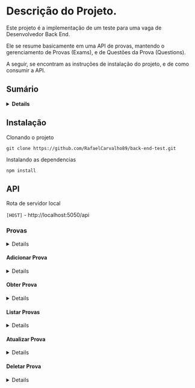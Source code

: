 # Descrição do Projeto.

<p>Este projeto é a implementação de um teste para uma vaga de Desenvolvedor Back End.</p>

<p>Ele se resume basicamente em uma API de provas, mantendo o gerenciamento de Provas (Exams), e de Questões da Prova (Questions).</p>

<p>A seguir, se encontram as instruções de instalação do projeto, e de como consumir a API.</p>


## Sumário
<details>

<summary><strong>Details</strong></summary>

* [Instalação](#instalacao)
* [API](#api)
  * [Provas](#provas)
    * [Adicionar Prova - [POST]](#adicionar-prova)
    * [Obter Prova - [GET]](#obter-prova)
    * [Listar Provas - [GET]](#listar-provas)
    * [Atualizar Prova - [UPDATE]](#atualizar-prova)
    * [Deletar Prova - [DELETE]](#deletar-prova)

</details>


## Instalação

<p>Clonando o projeto</p>

```console
git clone https://github.com/RafaelCarvalho89/back-end-test.git
```

<p>Instalando as dependencias</p>

```console
npm install
```


## API

Rota de servidor local

`[HOST]` - http://localhost:5050/api


### Provas
<details>
</details>


  #### Adicionar Prova
  <details>

  `[POST]` /exam
  </details>


  #### Obter Prova
  <details>

  `[GET]`/exam
  </details>

  #### Listar Provas
  <details>


  `[GET]`/exams
  </details>

  #### Atualizar Prova
  <details>


  `[PUT]`/exam/update
  </details>


  #### Deletar Prova
  <details>

  `[DELETE]`/exam/delete
  </details>

